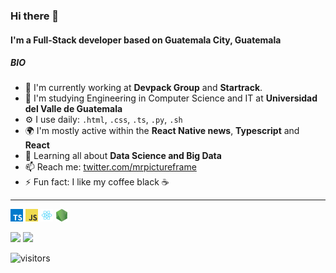 ### Hi there 👋

<!--
**marcofuentes05/marcofuentes05** is a ✨ _special_ ✨ repository because its `README.md` (this file) appears on your GitHub profile.

Here are some ideas to get you started:

- 🔭 I’m currently working on ...
- 🌱 I’m currently learning ...
- 👯 I’m looking to collaborate on ...
- 🤔 I’m looking for help with ...
- 💬 Ask me about ...
- 📫 How to reach me: ...
- 😄 Pronouns: ...
- ⚡ Fun fact: ...
-->
#### I'm a Full-Stack developer based on Guatemala City, Guatemala


##### BIO

- 💼 I'm currently working at **Devpack Group** and **Startrack**.
- 🧠 I'm studying Engineering in Computer Science and IT at **Universidad del Valle de Guatemala**
- ⚙️ I use daily: `.html`, `.css`, `.ts`, `.py`, `.sh`
- 🌍 I'm mostly active within the **React Native news**, **Typescript** and **React**
- 🌱 Learning all about **Data Science and Big Data**
- 📫 Reach me: [twitter.com/mrpictureframe](https://twitter.com/mrpictureframe)
- ⚡️ Fun fact: I like my coffee black ☕️

---
  
<code><img height="20" src="https://raw.githubusercontent.com/github/explore/80688e429a7d4ef2fca1e82350fe8e3517d3494d/topics/typescript/typescript.png"></code>
<code><img height="20" src="https://raw.githubusercontent.com/github/explore/80688e429a7d4ef2fca1e82350fe8e3517d3494d/topics/javascript/javascript.png"></code>
<code><img height="20" src="https://raw.githubusercontent.com/github/explore/80688e429a7d4ef2fca1e82350fe8e3517d3494d/topics/react/react.png"></code>
<code><img height="20" src="https://raw.githubusercontent.com/github/explore/80688e429a7d4ef2fca1e82350fe8e3517d3494d/topics/nodejs/nodejs.png"></code>


<div>
  <a href="https://github.com/marcofuentes05"><img src="https://github-readme-stats.vercel.app/api?username=marcofuentes05&show_icons=true" /></a>
  <a href="https://github.com/marcofuentes05"><img src="https://github-readme-stats.vercel.app/api/top-langs/?username=marcofuentes05&layout=compact" height="195" /></a>
</div>

![visitors](https://visitor-badge.glitch.me/badge?page_id=marcofuentes05.marcofuentes05)
